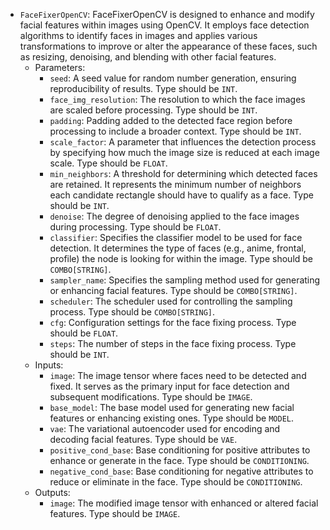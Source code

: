 - `FaceFixerOpenCV`: FaceFixerOpenCV is designed to enhance and modify facial features within images using OpenCV. It employs face detection algorithms to identify faces in images and applies various transformations to improve or alter the appearance of these faces, such as resizing, denoising, and blending with other facial features.
    - Parameters:
        - `seed`: A seed value for random number generation, ensuring reproducibility of results. Type should be `INT`.
        - `face_img_resolution`: The resolution to which the face images are scaled before processing. Type should be `INT`.
        - `padding`: Padding added to the detected face region before processing to include a broader context. Type should be `INT`.
        - `scale_factor`: A parameter that influences the detection process by specifying how much the image size is reduced at each image scale. Type should be `FLOAT`.
        - `min_neighbors`: A threshold for determining which detected faces are retained. It represents the minimum number of neighbors each candidate rectangle should have to qualify as a face. Type should be `INT`.
        - `denoise`: The degree of denoising applied to the face images during processing. Type should be `FLOAT`.
        - `classifier`: Specifies the classifier model to be used for face detection. It determines the type of faces (e.g., anime, frontal, profile) the node is looking for within the image. Type should be `COMBO[STRING]`.
        - `sampler_name`: Specifies the sampling method used for generating or enhancing facial features. Type should be `COMBO[STRING]`.
        - `scheduler`: The scheduler used for controlling the sampling process. Type should be `COMBO[STRING]`.
        - `cfg`: Configuration settings for the face fixing process. Type should be `FLOAT`.
        - `steps`: The number of steps in the face fixing process. Type should be `INT`.
    - Inputs:
        - `image`: The image tensor where faces need to be detected and fixed. It serves as the primary input for face detection and subsequent modifications. Type should be `IMAGE`.
        - `base_model`: The base model used for generating new facial features or enhancing existing ones. Type should be `MODEL`.
        - `vae`: The variational autoencoder used for encoding and decoding facial features. Type should be `VAE`.
        - `positive_cond_base`: Base conditioning for positive attributes to enhance or generate in the face. Type should be `CONDITIONING`.
        - `negative_cond_base`: Base conditioning for negative attributes to reduce or eliminate in the face. Type should be `CONDITIONING`.
    - Outputs:
        - `image`: The modified image tensor with enhanced or altered facial features. Type should be `IMAGE`.
